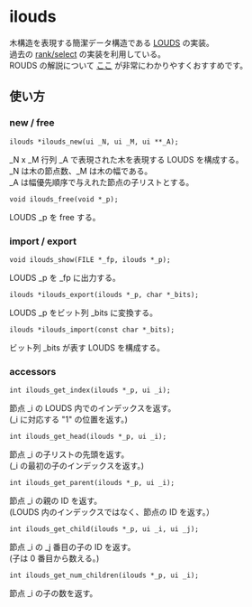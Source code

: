 # ilouds

木構造を表現する簡潔データ構造である [LOUDS][louds] の実装。  
過去の [rank/select][ibary] の実装を利用している。  
ROUDS の解説について [ここ][aspe] が非常にわかりやすくおすすめです。  

[louds]: http://www.cs.cmu.edu/afs/cs/project/aladdin/wwwlocal/compression/00063533.pdf "Space-efficient Static Trees and Graphs"
[ibary]: https://github.com/masakazu-ishihata/ibary "masakazu-ishihata/ibary"
[aspe]: http://d.hatena.ne.jp/takeda25/20120421/1335019644 "簡潔データ構造 LOUDS の解説（全12回、練習問題付き） - アスペ日記"

## 使い方

### new / free

    ilouds *ilouds_new(ui _N, ui _M, ui **_A);

_N x _M 行列 _A で表現された木を表現する LOUDS を構成する。  
_N は木の節点数、_M は木の幅である。  
_A は幅優先順序で与えれた節点の子リストとする。  

    void ilouds_free(void *_p);

LOUDS _p を free する。


### import / export

    void ilouds_show(FILE *_fp, ilouds *_p);

LOUDS _p を _fp に出力する。

    ilouds *ilouds_export(ilouds *_p, char *_bits);

LOUDS _p をビット列 _bits に変換する。

    ilouds *ilouds_import(const char *_bits);

ビット列 _bits が表す LOUDS を構成する。


### accessors

    int ilouds_get_index(ilouds *_p, ui _i);

節点 _i の LOUDS 内でのインデックスを返す。  
(_i に対応する "1" の位置を返す。)

    int ilouds_get_head(ilouds *_p, ui _i);

節点 _i の子リストの先頭を返す。  
(_i の最初の子のインデックスを返す。)

    int ilouds_get_parent(ilouds *_p, ui _i);

節点 _i の親の ID を返す。  
(LOUDS 内のインデックスではなく、節点の ID を返す。）

    int ilouds_get_child(ilouds *_p, ui _i, ui _j);

節点 _i の _j 番目の子の ID を返す。  
(子は 0 番目から数える。)

    int ilouds_get_num_children(ilouds *_p, ui _i);

節点 _i の子の数を返す。
